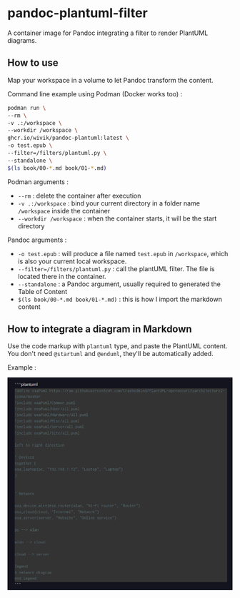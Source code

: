 # pandoc-plantuml-filter
A container image for Pandoc integrating a filter to render PlantUML diagrams.

## How to use

Map your workspace in a volume to let Pandoc transform the content.

Command line example using Podman (Docker works too) : 

```bash
podman run \
--rm \
-v .:/workspace \
--workdir /workspace \
ghcr.io/wivik/pandoc-plantuml:latest \
-o test.epub \
--filter=/filters/plantuml.py \
--standalone \
$(ls book/00-*.md book/01-*.md) 
```

Podman arguments :

- `--rm` : delete the container after execution
- `-v .:/workspace` : bind your current directory in a folder name `/workspace` inside the container
- `--workdir /workspace` : when the container starts, it will be the start directory

Pandoc arguments :

- `-o test.epub` : will produce a file named `test.epub` in `/workspace`, which is also your current local workspace.
- `--filter=/filters/plantuml.py` : call the plantUML filter. The file is located there in the container.
- `--standalone` : a Pandoc argument, usually required to generated the Table of Content
- `$(ls book/00-*.md book/01-*.md)` : this is how I import the markdown content

## How to integrate a diagram in Markdown

Use the code markup with `plantuml` type, and paste the PlantUML content. You don't need `@startuml` and `@enduml`, they'll be automatically added.

Example : 

![Integration example](integration.png)
